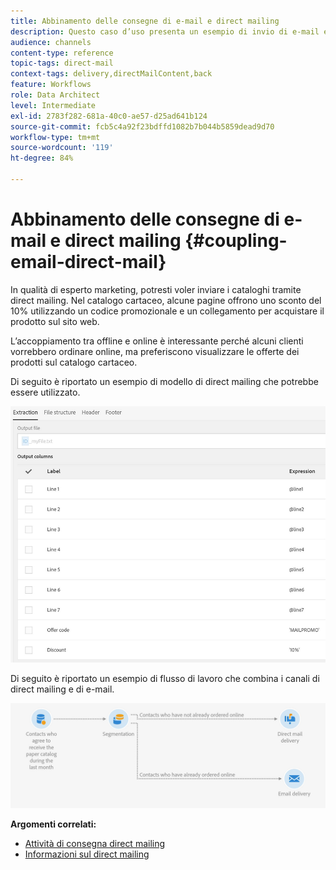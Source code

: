```yaml
---
title: Abbinamento delle consegne di e-mail e direct mailing
description: Questo caso d’uso presenta un esempio di invio di e-mail e direct mailing da un flusso di lavoro.
audience: channels
content-type: reference
topic-tags: direct-mail
context-tags: delivery,directMailContent,back
feature: Workflows
role: Data Architect
level: Intermediate
exl-id: 2783f282-681a-40c0-ae57-d25ad641b124
source-git-commit: fcb5c4a92f23bdffd1082b7b044b5859dead9d70
workflow-type: tm+mt
source-wordcount: '119'
ht-degree: 84%

---
```


# Abbinamento delle consegne di e-mail e direct mailing {#coupling-email-direct-mail}

In qualità di esperto marketing, potresti voler inviare i cataloghi tramite direct mailing. Nel catalogo cartaceo, alcune pagine offrono uno sconto del 10% utilizzando un codice promozionale e un collegamento per acquistare il prodotto sul sito web.

L’accoppiamento tra offline e online è interessante perché alcuni clienti vorrebbero ordinare online, ma preferiscono visualizzare le offerte dei prodotti sul catalogo cartaceo.

Di seguito è riportato un esempio di modello di direct mailing che potrebbe essere utilizzato.

![](assets/direct_mail_9.png)

Di seguito è riportato un esempio di flusso di lavoro che combina i canali di direct mailing e di e-mail.

![](assets/direct_mail_10.png)

**Argomenti correlati:**

* [Attività di consegna direct mailing](../../automating/using/direct-mail-delivery.md)
* [Informazioni sul direct mailing](../../channels/using/about-direct-mail.md)
